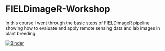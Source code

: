 # FIELDimageR-Workshop
In this course I went through the basic steps of FIELDimageR pipeline showing how to evaluate and apply remote sensing data and lab images in plant breeding. 

[![Binder](https://mybinder.org/badge_logo.svg)](https://mybinder.org/v2/gh/filipematias23/FIELDimageR-Workshop.git/main?filepath=rstudio)

